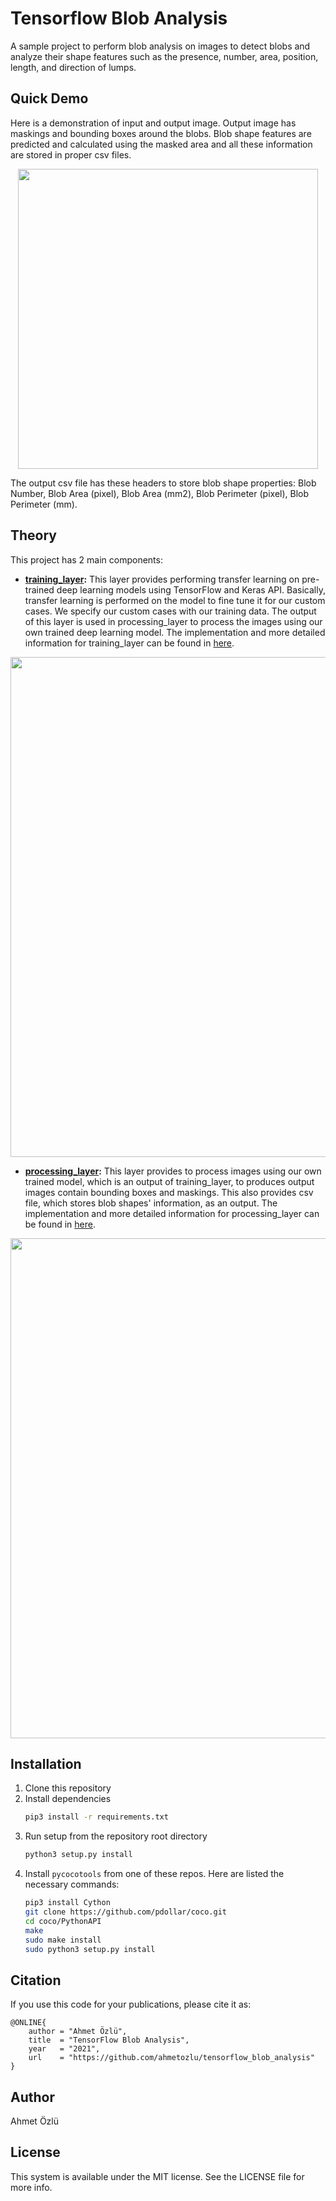 # Tensorflow Blob Analysis
A sample project to perform blob analysis on images to detect blobs and analyze their shape features such as the presence, number, area, position, length, and direction of lumps.

## Quick Demo

Here is a demonstration of input and output image. Output image has maskings and bounding boxes around the blobs. Blob shape features are predicted and calculated using the masked area and all these information are stored in proper csv files.

<p align="center">
  <img src="https://user-images.githubusercontent.com/22610163/119240817-02e65680-bb5b-11eb-885f-f4158204a3cc.gif" | width=480>
</p>

The output csv file has these headers to store blob shape properties: Blob Number, Blob Area (pixel), Blob Area (mm2), Blob Perimeter (pixel), Blob Perimeter (mm).

## Theory

This project has 2 main components:

- **[training_layer](https://github.com/ahmetozlu/tensorflow_blob_analysis/tree/main/training_layer):** This layer provides performing transfer learning on pre-trained deep learning models using TensorFlow and Keras API. Basically, transfer learning is performed on the model to fine tune it for our custom cases. We specify our custom cases with our training data. The output of this layer is used in processing_layer to process the images using our own trained deep learning model. The implementation and more detailed information for training_layer can be found in [here](https://github.com/ahmetozlu/tensorflow_blob_analysis/tree/main/training_layer).

<p align="center">
  <img src="https://user-images.githubusercontent.com/22610163/119240192-cd3f6e80-bb56-11eb-9662-b201df5ff869.png" | width=800>
</p>

- **[processing_layer](https://github.com/ahmetozlu/tensorflow_blob_analysis/tree/main/processing_layer):** This layer provides to process images using our own trained model, which is an output of training_layer, to produces output images contain bounding boxes and maskings. This also provides csv file, which stores blob shapes' information, as an output. The implementation and more detailed information for processing_layer can be found in [here](https://github.com/ahmetozlu/tensorflow_blob_analysis/tree/main/processing_layer).

<p align="center">
  <img src="https://user-images.githubusercontent.com/22610163/119240475-68851380-bb58-11eb-81d9-691b36b4c69e.png" | width=800>
</p>


## Installation

1. Clone this repository
2. Install dependencies
   ```bash
   pip3 install -r requirements.txt
   ```
3. Run setup from the repository root directory
    ```bash
    python3 setup.py install
    ``` 
4. Install `pycocotools` from one of these repos. Here are listed the necessary commands:
    ```bash
    pip3 install Cython
    git clone https://github.com/pdollar/coco.git  
    cd coco/PythonAPI
    make
    sudo make install
    sudo python3 setup.py install
    ``` 

## Citation
If you use this code for your publications, please cite it as:

    @ONLINE{
        author = "Ahmet Özlü",
        title  = "TensorFlow Blob Analysis",
        year   = "2021",
        url    = "https://github.com/ahmetozlu/tensorflow_blob_analysis"
    }

## Author
Ahmet Özlü

## License
This system is available under the MIT license. See the LICENSE file for more info.

